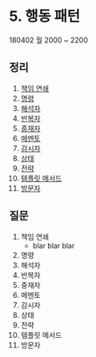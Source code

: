 # 5. 행동 패턴

180402 월 2000 ~ 2200

## 정리

  1. [책임 연쇄](README.md)
  1. [명령](README.md)
  1. [해석자](README.md)
  1. [반복자](README.md)
  1. [중재자](README.md)
  1. [메멘토](README.md)
  1. [감시자](README.md)
  1. [상태](README.md)
  1. [전략](README.md)
  1. [템플릿 메서드](README.md)
  1. [방문자](README.md)

## 질문

  1. 책임 연쇄
     - blar blar blar
  1. 명령
  1. 해석자
  1. 반복자
  1. 중재자
  1. 메멘토
  1. 감시자
  1. 상태
  1. 전략
  1. 템플릿 메서드
  1. 방문자
